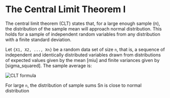 # The Central Limit Theorem I

The central limit theorem (CLT) states that, for a large enough sample (n), the distribution of the sample mean will approach normal distribution. This holds for a sample of independent random variables from any distribution with a finite standard deviation.

Let `{X1, X2, ..., Xn}` be a random data set of size `n`, that is, a sequence of independent and identically distributed variables drawn from distributions of expected values given by the mean [miu] and finite variances given by [sigma_squared]. The sample average is:

![CLT formula][CLT_formulae]

For large `n`, the distribution of sample sums Sn is close to normal distribution 

[CLT_formulae]: https://wikimedia.org/api/rest_v1/media/math/render/svg/fda934052c42d3797714ecd1eaa90910e9f6e050